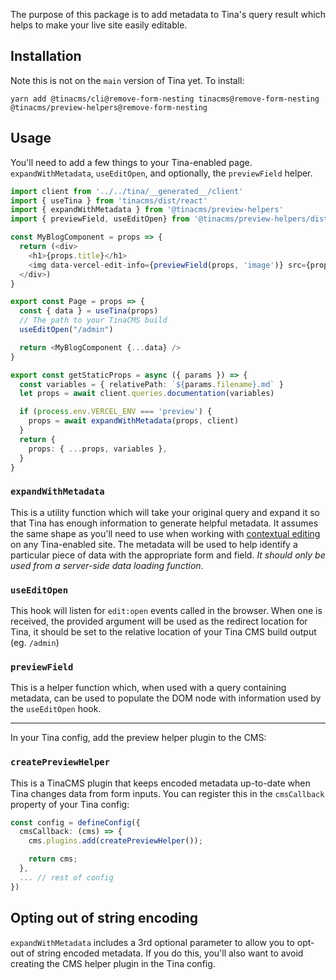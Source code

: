 The purpose of this package is to add metadata to Tina's query result which helps to make your live site easily editable.

## Installation

Note this is not on the `main` version of Tina yet. To install:

```
yarn add @tinacms/cli@remove-form-nesting tinacms@remove-form-nesting @tinacms/preview-helpers@remove-form-nesting
```

## Usage

You'll need to add a few things to your Tina-enabled page. `expandWithMetadata`, `useEditOpen`, and optionally, the `previewField` helper.

```ts
import client from '../../tina/__generated__/client'
import { useTina } from 'tinacms/dist/react'
import { expandWithMetadata } from '@tinacms/preview-helpers'
import { previewField, useEditOpen} from '@tinacms/preview-helpers/dist/react'

const MyBlogComponent = props => {
  return (<div>
    <h1>{props.title}</h1>
    <img data-vercel-edit-info={previewField(props, 'image')} src={props.image} />
  </div>)
}

export const Page = props => {
  const { data } = useTina(props)
  // The path to your TinaCMS build
  useEditOpen("/admin")

  return <MyBlogComponent {...data} />
}

export const getStaticProps = async ({ params }) => {
  const variables = { relativePath: `${params.filename}.md` }
  let props = await client.queries.documentation(variables)

  if (process.env.VERCEL_ENV === 'preview') {
    props = await expandWithMetadata(props, client)
  }
  return {
    props: { ...props, variables },
  }
}
```

### `expandWithMetadata`

This is a utility function which will take your original query and expand it so that Tina has enough information
to generate helpful metadata. It assumes the same shape as you'll need to use when working with [contextual editing](https://tina.io/docs/contextual-editing/react/)
on any Tina-enabled site.
The metadata will be used to help identify a particular piece of data with the
appropriate form and field. _It should only be used from a server-side data loading function_.

### `useEditOpen`

This hook will listen for `edit:open` events called in the browser. When one is received, the provided argument will
be used as the redirect location for Tina, it should be set to the relative location of your Tina CMS build output (eg. `/admin`)

### `previewField`

This is a helper function which, when used with a query containing metadata, can be used to populate the DOM node with
information used by the `useEditOpen` hook.

---

In your Tina config, add the preview helper plugin to the CMS:

### `createPreviewHelper`

This is a TinaCMS plugin that keeps encoded metadata up-to-date when Tina changes
data from form inputs. You can register this in the `cmsCallback` property of your
Tina config:

```ts
const config = defineConfig({
  cmsCallback: (cms) => {
    cms.plugins.add(createPreviewHelper());

    return cms;
  },
  ... // rest of config
})
```

## Opting out of string encoding

`expandWithMetadata` includes a 3rd optional parameter to allow you to opt-out of string encoded metadata.
If you do this, you'll also want to avoid creating the CMS helper plugin in the Tina config.

